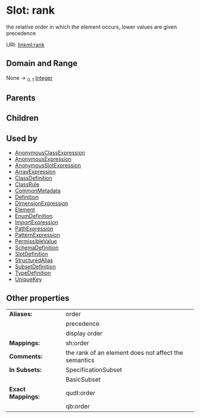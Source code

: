 
# Slot: rank

the relative order in which the element occurs, lower values are given precedence

URI: [linkml:rank](https://w3id.org/linkml/rank)


## Domain and Range

None &#8594;  <sub>0..1</sub> [Integer](types/Integer.md)

## Parents


## Children


## Used by

 * [AnonymousClassExpression](AnonymousClassExpression.md)
 * [AnonymousExpression](AnonymousExpression.md)
 * [AnonymousSlotExpression](AnonymousSlotExpression.md)
 * [ArrayExpression](ArrayExpression.md)
 * [ClassDefinition](ClassDefinition.md)
 * [ClassRule](ClassRule.md)
 * [CommonMetadata](CommonMetadata.md)
 * [Definition](Definition.md)
 * [DimensionExpression](DimensionExpression.md)
 * [Element](Element.md)
 * [EnumDefinition](EnumDefinition.md)
 * [ImportExpression](ImportExpression.md)
 * [PathExpression](PathExpression.md)
 * [PatternExpression](PatternExpression.md)
 * [PermissibleValue](PermissibleValue.md)
 * [SchemaDefinition](SchemaDefinition.md)
 * [SlotDefinition](SlotDefinition.md)
 * [StructuredAlias](StructuredAlias.md)
 * [SubsetDefinition](SubsetDefinition.md)
 * [TypeDefinition](TypeDefinition.md)
 * [UniqueKey](UniqueKey.md)

## Other properties

|  |  |  |
| --- | --- | --- |
| **Aliases:** | | order |
|  | | precedence |
|  | | display order |
| **Mappings:** | | sh:order |
| **Comments:** | | the rank of an element does not affect the semantics |
| **In Subsets:** | | SpecificationSubset |
|  | | BasicSubset |
| **Exact Mappings:** | | qudt:order |
|  | | qb:order |